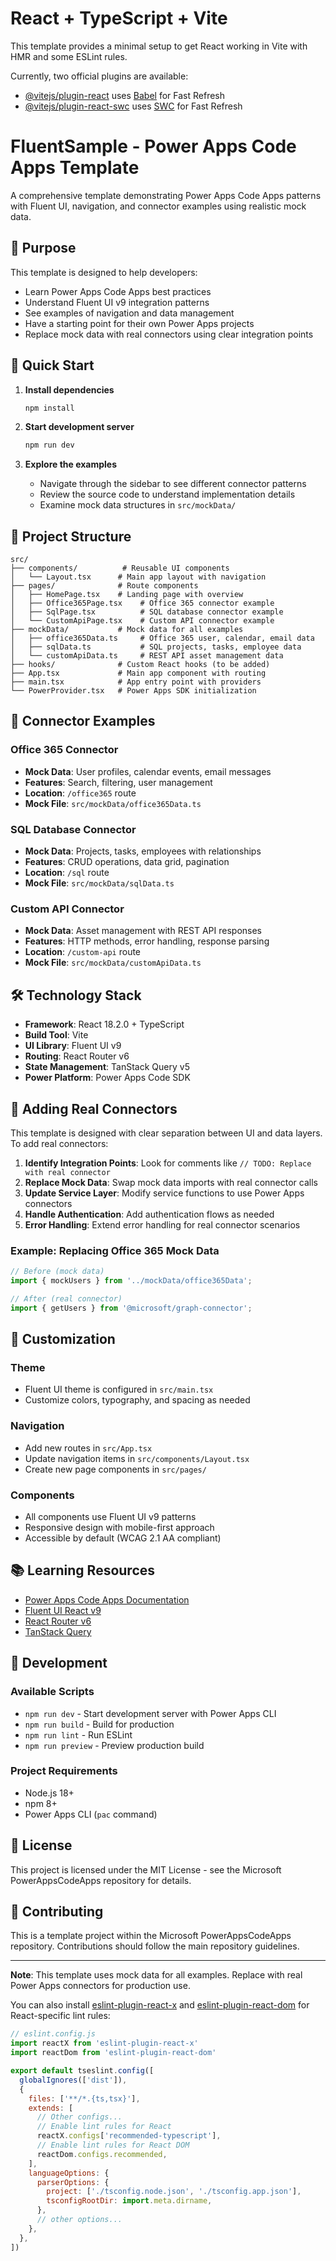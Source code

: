 # React + TypeScript + Vite

This template provides a minimal setup to get React working in Vite with HMR and some ESLint rules.

Currently, two official plugins are available:

- [@vitejs/plugin-react](https://github.com/vitejs/vite-plugin-react/blob/main/packages/plugin-react) uses [Babel](https://babeljs.io/) for Fast Refresh
- [@vitejs/plugin-react-swc](https://github.com/vitejs/vite-plugin-react/blob/main/packages/plugin-react-swc) uses [SWC](https://swc.rs/) for Fast Refresh

# FluentSample - Power Apps Code Apps Template

A comprehensive template demonstrating Power Apps Code Apps patterns with Fluent UI, navigation, and connector examples using realistic mock data.

## 🎯 Purpose

This template is designed to help developers:
- Learn Power Apps Code Apps best practices
- Understand Fluent UI v9 integration patterns  
- See examples of navigation and data management
- Have a starting point for their own Power Apps projects
- Replace mock data with real connectors using clear integration points

## 🚀 Quick Start

1. **Install dependencies**
   ```bash
   npm install
   ```

2. **Start development server**
   ```bash
   npm run dev
   ```

3. **Explore the examples**
   - Navigate through the sidebar to see different connector patterns
   - Review the source code to understand implementation details
   - Examine mock data structures in `src/mockData/`

## 📁 Project Structure

```
src/
├── components/          # Reusable UI components
│   └── Layout.tsx      # Main app layout with navigation
├── pages/              # Route components
│   ├── HomePage.tsx    # Landing page with overview
│   ├── Office365Page.tsx    # Office 365 connector example
│   ├── SqlPage.tsx          # SQL database connector example
│   └── CustomApiPage.tsx    # Custom API connector example
├── mockData/           # Mock data for all examples
│   ├── office365Data.ts     # Office 365 user, calendar, email data
│   ├── sqlData.ts           # SQL projects, tasks, employee data
│   └── customApiData.ts     # REST API asset management data
├── hooks/              # Custom React hooks (to be added)
├── App.tsx             # Main app component with routing
├── main.tsx            # App entry point with providers
└── PowerProvider.tsx   # Power Apps SDK initialization
```

## 🔌 Connector Examples

### Office 365 Connector
- **Mock Data**: User profiles, calendar events, email messages
- **Features**: Search, filtering, user management
- **Location**: `/office365` route
- **Mock File**: `src/mockData/office365Data.ts`

### SQL Database Connector  
- **Mock Data**: Projects, tasks, employees with relationships
- **Features**: CRUD operations, data grid, pagination
- **Location**: `/sql` route
- **Mock File**: `src/mockData/sqlData.ts`

### Custom API Connector
- **Mock Data**: Asset management with REST API responses
- **Features**: HTTP methods, error handling, response parsing
- **Location**: `/custom-api` route  
- **Mock File**: `src/mockData/customApiData.ts`

## 🛠 Technology Stack

- **Framework**: React 18.2.0 + TypeScript
- **Build Tool**: Vite  
- **UI Library**: Fluent UI v9
- **Routing**: React Router v6
- **State Management**: TanStack Query v5
- **Power Platform**: Power Apps Code SDK

## 📝 Adding Real Connectors

This template is designed with clear separation between UI and data layers. To add real connectors:

1. **Identify Integration Points**: Look for comments like `// TODO: Replace with real connector`
2. **Replace Mock Data**: Swap mock data imports with real connector calls
3. **Update Service Layer**: Modify service functions to use Power Apps connectors
4. **Handle Authentication**: Add authentication flows as needed
5. **Error Handling**: Extend error handling for real connector scenarios

### Example: Replacing Office 365 Mock Data

```typescript
// Before (mock data)
import { mockUsers } from '../mockData/office365Data';

// After (real connector)  
import { getUsers } from '@microsoft/graph-connector';
```

## 🎨 Customization

### Theme
- Fluent UI theme is configured in `src/main.tsx`
- Customize colors, typography, and spacing as needed

### Navigation
- Add new routes in `src/App.tsx`
- Update navigation items in `src/components/Layout.tsx`
- Create new page components in `src/pages/`

### Components
- All components use Fluent UI v9 patterns
- Responsive design with mobile-first approach
- Accessible by default (WCAG 2.1 AA compliant)

## 📚 Learning Resources

- [Power Apps Code Apps Documentation](https://docs.microsoft.com/power-apps/code-apps)
- [Fluent UI React v9](https://react.fluentui.dev/)
- [React Router v6](https://reactrouter.com/)
- [TanStack Query](https://tanstack.com/query/)

## 🧪 Development

### Available Scripts

- `npm run dev` - Start development server with Power Apps CLI
- `npm run build` - Build for production
- `npm run lint` - Run ESLint
- `npm run preview` - Preview production build

### Project Requirements

- Node.js 18+ 
- npm 8+
- Power Apps CLI (`pac` command)

## 📄 License

This project is licensed under the MIT License - see the Microsoft PowerAppsCodeApps repository for details.

## 🤝 Contributing

This is a template project within the Microsoft PowerAppsCodeApps repository. Contributions should follow the main repository guidelines.

---

**Note**: This template uses mock data for all examples. Replace with real Power Apps connectors for production use.

You can also install [eslint-plugin-react-x](https://github.com/Rel1cx/eslint-react/tree/main/packages/plugins/eslint-plugin-react-x) and [eslint-plugin-react-dom](https://github.com/Rel1cx/eslint-react/tree/main/packages/plugins/eslint-plugin-react-dom) for React-specific lint rules:

```js
// eslint.config.js
import reactX from 'eslint-plugin-react-x'
import reactDom from 'eslint-plugin-react-dom'

export default tseslint.config([
  globalIgnores(['dist']),
  {
    files: ['**/*.{ts,tsx}'],
    extends: [
      // Other configs...
      // Enable lint rules for React
      reactX.configs['recommended-typescript'],
      // Enable lint rules for React DOM
      reactDom.configs.recommended,
    ],
    languageOptions: {
      parserOptions: {
        project: ['./tsconfig.node.json', './tsconfig.app.json'],
        tsconfigRootDir: import.meta.dirname,
      },
      // other options...
    },
  },
])
```

